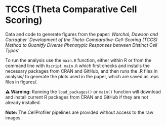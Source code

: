 # TCCS (Theta Comparative Cell Scoring)

Data and code to generate figures from the paper: *Warchal, Dawson and Carragher 'Development of the Theta-Comparative-Cell-Scoring (TCCS) Method to Quanitfy Diverse Phenotypic Responses between Distinct Cell Types'*

To run the analysis use the `main.R` function, either within R or from the command line with `Rscript main.R`  which first checks and installs the necessary packages from CRAN and GitHub, and then runs the .R files in analysis/ to generate the plots used in the paper, which are saved as .eps files in figures/.

**:warning: Warning:** Running the `load_packages()` or `main()` function will download and install current R packages from CRAN and GitHub if they are not already installed.

**Note:** The CellProfiler pipelines are provided without access to the raw images.
